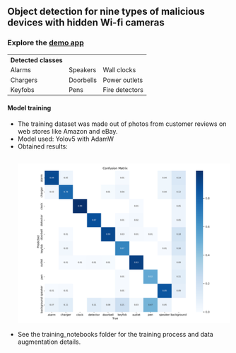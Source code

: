 <h2> Object detection for nine types of malicious devices with hidden Wi-fi cameras</h2>
<h3>Explore the <u><a href = 'https://malicious-devices.streamlit.app/'>demo app</a></u></h3>
<table>
  <th>Detected classes
  <tr><td>Alarms</td><td>Speakers</td><td>Wall clocks</td></tr>
  <tr><td>Chargers</td><td>Doorbells</td><td>Power outlets</td></tr>
  <tr><td>Keyfobs</td><td>Pens</td><td>Fire detectors</td></tr>
  </table>
  <h4>Model training</h4>
  <ul>
  <li>The training dataset was made out of photos from customer reviews on web stores like Amazon and eBay.</li>
  <li>Model used: Yolov5 with AdamW</li>
  <li>Obtained results:</li>
  <br>
  
  <p align="center">
  <img src="images/conf_matrix.png" width="1200" title="Confusion matrix">
  </p>
  <li>See the training_notebooks folder for the training process and data augmentation details.</li><ul>
